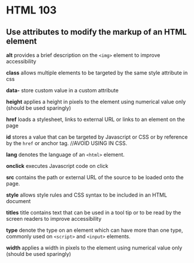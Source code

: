 # HTML 103

## Use attributes to modify the markup of an HTML element

**alt**
provides a brief description on the `<img>` element to improve accessibility

**class**
allows multiple elements to be targeted by the same style attribute in css

**data-<someCustomAttribute>**
store custom value in a custom attribute

**height**
applies a height in pixels to the element using numerical value only (should be used sparingly)

**href**
loads a stylesheet, links to external URL or links to an element on the page

**id**
stores a value that can be targeted by Javascript or CSS or by reference by the `href` or anchor tag. //AVOID USING IN CSS.

**lang**
denotes the language of an `<html>` element.

**onclick**
executes Javascript code on click

**src**
contains the path or external URL of the source to be loaded onto the page.

**style**
allows style rules and CSS syntax to be included in an HTML document

**titles**
title contains text that can be used in a tool tip or to be read by the screen readers to improve accessibility

**type**
denote the type on an element which can have more than one type, commonly used on `<script>` and `<input>` elements.

**width**
applies a width in pixels to the element using numerical value only (should be used sparingly)
